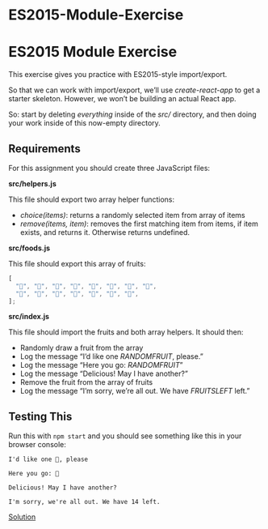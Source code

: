 # ES2015-Module-Exercise
# ****ES2015 Module Exercise****

This exercise gives you practice with ES2015-style import/export.

So that we can work with import/export, we’ll use *create-react-app* to get a starter skeleton. However, we won’t be building an actual React app.

So: start by deleting *everything* inside of the *src/* directory, and then doing your work inside of this now-empty directory.

## **Requirements**

For this assignment you should create three JavaScript files:

**src/helpers.js**

This file should export two array helper functions:

- *choice(items)*: returns a randomly selected item from array of items
- *remove(items, item)*: removes the first matching item from items, if item exists, and returns it. Otherwise returns undefined.

**src/foods.js**

This file should export this array of fruits:

```jsx
[
  "🍇", "🍈", "🍉", "🍊", "🍋", "🍌", "🍍", "🍎",
  "🍏", "🍐", "🍒", "🍓", "🥝", "🍅", "🥑",
];
```

**src/index.js**

This file should import the fruits and both array helpers. It should then:

- Randomly draw a fruit from the array
- Log the message “I’d like one *RANDOMFRUIT*, please.”
- Log the message “Here you go: *RANDOMFRUIT*”
- Log the message “Delicious! May I have another?”
- Remove the fruit from the array of fruits
- Log the message “I’m sorry, we’re all out. We have *FRUITSLEFT* left.”

## **Testing This**

Run this with `npm start` and you should see something like this in your browser console:

```
I'd like one 🍉, please

Here you go: 🍉

Delicious! May I have another?

I'm sorry, we're all out. We have 14 left.
```

[Solution](https://lessons.springboard.com/Solution-4b18fb0bacd24796af979981aacd776d?pvs=21)
